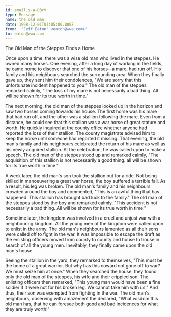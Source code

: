 ```yaml
---
id: email.s-a-D3rV
type: Message
name: the old man
date: 1998-12-01T03:05:00.000Z
from: '"Jeff Eaton" <eaton@wwa.com>'
to: eaton@wwa.com
---
```

The Old Man of the Steppes Finds a Horse

Once upon a time, there was a wise old man who lived in the steppes. He
owned many horses. One evening, after a long day of working in the fields,
he came home to discover that one of his horses--a mare, had run off. His
family and his neighbours searched the surrounding area. When they finally
gave up, they sent him their condolences, "We are sorry that this
unfortunate incident happened to you." The old man of the steppes remarked
calmly, "The loss of my mare is not necessarily a bad thing. All will be
shown for its true worth in time." 

The next morning, the old man of the steppes looked up in the horizon and
saw two horses coming towards his house. The first horse was his mare that
had run off, and the other was a stallion following the mare. Even from a
distance, he could see that this stallion was a war horse of great stature
and worth. He quickly inquired at the county office whether anyone had
reported the loss of their stallion. The county magistrate advised him to
keep the horse until someone had reported it missing. That evening, the old
man's family and his neighbours celebrated the return of his mare as well as
his newly acquired stallion. At the celebration, he was called upon to make
a speech. The old man of the steppes stood up and remarked calmly, "The
acquisition of this stallion is not necessarily a good thing. all will be
shown for its true worth in time." 

A week later, the old man's son took the stallion out for a ride. Not being
skilled in manoeuvering a great war horse, the boy suffered a terrible fall.
As a result, his leg was broken. The old man's family and his neighbours
crowded around the boy and commented, "This is an awful thing that has
happened. This stallion has brought bad luck to the family." The old man of
the steppes stood by the boy and remarked calmly, "This accident is not
necessarily a bad thing. All will be shown for its true worth in time." 

Sometime later, the kingdom was involved in a cruel and unjust war with a
neighbouring kingdom. All the young men of the kingdom were called upon to
enlist in the army. The old man's neighbours lamented as all their sons were
called off to fight in the war. It was impossible to escape the draft as the
enlisting officers moved from county to county and house to house in search
of all the young men. Inevitably, they finally came upon the old man's
house. 

Seeing the stallion in the yard, they remarked to themselves, "This must be
the home of a great warrior. But why has this coward not gone off to war? We
must seize him at once." When they searched the house, they found only the
old man of the steppes, his wife and their crippled son. The enlisting
officers then remarked, "This young man would have been a fine soldier if it
were not for his broken leg. We cannot take him with us." And thus, their
son was exempted from fighting in the war. The old man's neighbours,
observing with amazement the declared, "What wisdom this old man has, that
he can foresee both good and bad incidences for what they are truly worth!" 
